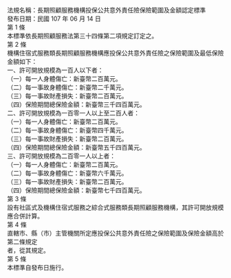 法規名稱：長期照顧服務機構投保公共意外責任險保險範圍及金額認定標準  
發布日期：民國 107 年 06 月 14 日  
第 1 條  
本標準依長期照顧服務法第三十四條第二項規定訂定之。  
第 2 條  
機構住宿式服務類長期照顧服務機構應投保公共意外責任險之保險範圍及最低保險金額如下：  
一、許可開放規模為一百人以下者：  
（一）每一人身體傷亡：新臺幣二百萬元。  
（二）每一事故身體傷亡：新臺幣二千萬元。  
（三）每一事故財產損失：新臺幣二百萬元。  
（四）保險期間總保險金額：新臺幣三千四百萬元。  
二、許可開放規模為一百零一人以上至二百人者：  
（一）每一人身體傷亡：新臺幣二百萬元。  
（二）每一事故身體傷亡：新臺幣四千萬元。  
（三）每一事故財產損失：新臺幣二百萬元。  
（四）保險期間總保險金額：新臺幣五千四百萬元。  
三、許可開放規模為二百零一人以上者：  
（一）每一人身體傷亡：新臺幣二百萬元。  
（二）每一事故身體傷亡：新臺幣六千萬元。  
（三）每一事故財產損失：新臺幣二百萬元。  
（四）保險期間總保險金額：新臺幣七千四百萬元。  
第 3 條  
設有社區式及機構住宿式服務之綜合式服務類長期照顧服務機構，其許可開放規模應合併計算。  
第 4 條  
直轄市、縣（市）主管機關所定應投保公共意外責任險之保險範圍及保險金額高於第二條規定  
者，從其規定。  
第 5 條  
本標準自發布日施行。  


